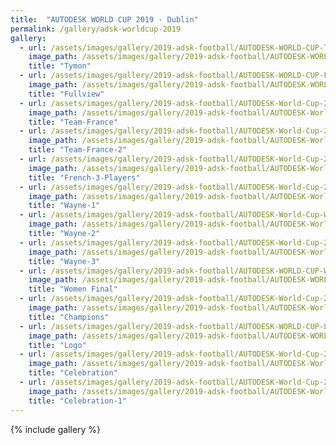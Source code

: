 ```yaml
---
title:  "AUTODESK WORLD CUP 2019 - Dublin"
permalink: /gallery/adsk-worldcup-2019
gallery:
  - url: /assets/images/gallery/2019-adsk-football/AUTODESK-WORLD-CUP-Tymon-Park.jpg
    image_path: /assets/images/gallery/2019-adsk-football/AUTODESK-WORLD-CUP-Tymon-Park.jpg
    title: "Tymon"
  - url: /assets/images/gallery/2019-adsk-football/AUTODESK-WORLD-CUP-Fullview.jpg
    image_path: /assets/images/gallery/2019-adsk-football/AUTODESK-WORLD-CUP-Fullview.jpg
    title: "Fullview"
  - url: /assets/images/gallery/2019-adsk-football/AUTODESK-World-Cup-2019-Team-France.jpg
    image_path: /assets/images/gallery/2019-adsk-football/AUTODESK-World-Cup-2019-Team-France.jpg
    title: "Team-France"
  - url: /assets/images/gallery/2019-adsk-football/AUTODESK-World-Cup-2019-Team-France-2.jpg
    image_path: /assets/images/gallery/2019-adsk-football/AUTODESK-World-Cup-2019-Team-France-2.jpg
    title: "Team-France-2"
  - url: /assets/images/gallery/2019-adsk-football/AUTODESK-World-Cup-2019-French-3-Players.jpg
    image_path: /assets/images/gallery/2019-adsk-football/AUTODESK-World-Cup-2019-French-3-Players.jpg
    title: "French-3-Players"
  - url: /assets/images/gallery/2019-adsk-football/AUTODESK-World-Cup-2019-Wayne-1.jpg
    image_path: /assets/images/gallery/2019-adsk-football/AUTODESK-World-Cup-2019-Wayne-1.jpg
    title: "Wayne-1"
  - url: /assets/images/gallery/2019-adsk-football/AUTODESK-World-Cup-Wayne-2.jpg
    image_path: /assets/images/gallery/2019-adsk-football/AUTODESK-World-Cup-Wayne-2.jpg
    title: "Wayne-2"
  - url: /assets/images/gallery/2019-adsk-football/AUTODESK-World-Cup-2019-Wayne-3.jpg
    image_path: /assets/images/gallery/2019-adsk-football/AUTODESK-World-Cup-2019-Wayne-3.jpg
    title: "Wayne-3"
  - url: /assets/images/gallery/2019-adsk-football/AUTODESK-WORLD-CUP-Women-Final.jpg
    image_path: /assets/images/gallery/2019-adsk-football/AUTODESK-WORLD-CUP-Women-Final.jpg
    title: "Women Final"
  - url: /assets/images/gallery/2019-adsk-football/AUTODESK-World-Cup-2019-Champions.jpg
    image_path: /assets/images/gallery/2019-adsk-football/AUTODESK-World-Cup-2019-Champions.jpg
    title: "Champions"
  - url: /assets/images/gallery/2019-adsk-football/AUTODESK-WORLD-CUP-Logo.jpg
    image_path: /assets/images/gallery/2019-adsk-football/AUTODESK-WORLD-CUP-Logo.jpg
    title: "Logo"
  - url: /assets/images/gallery/2019-adsk-football/AUTODESK-World-Cup-2019-Celebration.jpg
    image_path: /assets/images/gallery/2019-adsk-football/AUTODESK-World-Cup-2019-Celebration.jpg
    title: "Celebration"
  - url: /assets/images/gallery/2019-adsk-football/AUTODESK-World-Cup-2019-Celebration-2.jpg
    image_path: /assets/images/gallery/2019-adsk-football/AUTODESK-World-Cup-2019-Celebration-2.jpg
    title: "Celebration-1"
---
```


{% include gallery %}
